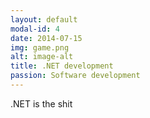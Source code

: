 ```yaml
---
layout: default
modal-id: 4
date: 2014-07-15
img: game.png
alt: image-alt
title: .NET development
passion: Software development
---
```

.NET is the shit
